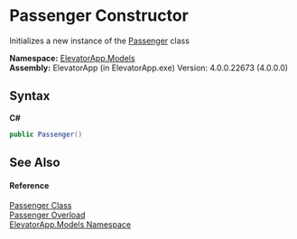 # Passenger Constructor 
 

Initializes a new instance of the <a href="T_ElevatorApp_Models_Passenger">Passenger</a> class

**Namespace:**&nbsp;<a href="N_ElevatorApp_Models">ElevatorApp.Models</a><br />**Assembly:**&nbsp;ElevatorApp (in ElevatorApp.exe) Version: 4.0.0.22673 (4.0.0.0)

## Syntax

**C#**<br />
``` C#
public Passenger()
```


## See Also


#### Reference
<a href="T_ElevatorApp_Models_Passenger">Passenger Class</a><br /><a href="Overload_ElevatorApp_Models_Passenger__ctor">Passenger Overload</a><br /><a href="N_ElevatorApp_Models">ElevatorApp.Models Namespace</a><br />